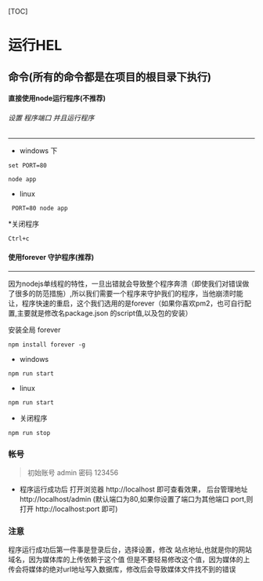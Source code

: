 [TOC]

# 运行HEL

## 命令(所有的命令都是在项目的根目录下执行)

#### 直接使用node运行程序(不推荐)

###### 设置 程序端口 并且运行程序
---
* windows 下
```
set PORT=80

node app
```

* linux
```
 PORT=80 node app
```

*关闭程序 

	Ctrl+c


#### 使用forever 守护程序(推荐)
---
因为nodejs单线程的特性，一旦出错就会导致整个程序奔溃（即使我们对错误做了很多的防范措施）,所以我们需要一个程序来守护我们的程序，当他崩溃时能让，程序快速的重启，这个我们选用的是forever（如果你喜欢pm2，也可自行配置,主要就是修改名package.json 的script值,以及包的安装）

安装全局 forever

```
npm install forever -g

```

* windows

```
npm run start
```

* linux

```
npm run start
```

* 关闭程序

```
npm run stop
```

### 帐号
>初始账号 admin  密码 123456


* 程序运行成功后
	打开浏览器 http://localhost 即可查看效果，
	后台管理地址http://localhost/admin
	(默认端口为80,如果你设置了端口为其他端口 port,则打开 http://localhost:port 即可)

### 注意
程序运行成功后第一件事是登录后台，选择设置，修改 站点地址,也就是你的网站域名，因为媒体库的上传依赖于这个值
但是不要轻易修改这个值，因为媒体的上传会将媒体的绝对url地址写入数据库，修改后会导致媒体文件找不到的错误





